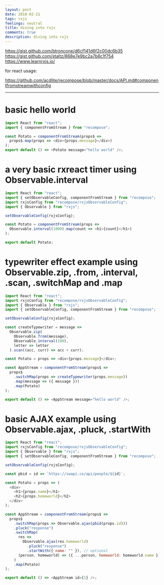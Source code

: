 ```yaml
---
layout: post
date: 2018-02-21
tags: rxjs
feelings: neutral
title: diving into rxjs
comments: true
description: diving into rxjs
---
```


<https://gist.github.com/btroncone/d6cf141d6f2c00dc6b35>
<https://gist.github.com/staltz/868e7e9bc2a7b8c1f754>
<https://www.learnrxjs.io/>

for react usage: 

https://github.com/acdlite/recompose/blob/master/docs/API.md#componentfromstreamwithconfig

---

# basic hello world

```js
import React from "react";
import { componentFromStream } from "recompose";

const Potato = componentFromStream(props$ =>
  props$.map(props => <div>{props.message}</div>)
);
export default () => <Potato message="hello world" />;
```

# a very basic rxreact timer using Observable.interval

```js
import React from "react";
import { setObservableConfig, componentFromStream } from "recompose";
import rxjsConfig from "recompose/rxjsObservableConfig";
import { Observable } from "rxjs";

setObservableConfig(rxjsConfig);

const Potato = componentFromStream(props =>
  Observable.interval(1000).map(count => <h1>{count}</h1>)
);

export default Potato;
```

# typewriter effect example using Observable.zip, .from, .interval, .scan, .switchMap and .map

```js
import React from "react";
import rxjsConfig from "recompose/rxjsObservableConfig";
import { Observable } from "rxjs";
import { setObservableConfig, componentFromStream } from "recompose";

setObservableConfig(rxjsConfig);

const createTypewriter = message =>
  Observable.zip(
    Observable.from(message),
    Observable.interval(100),
    letter => letter
  ).scan((acc, curr) => acc + curr);

const Potato = props => <div>{props.message}</div>;

const AppStream = componentFromStream(props$ =>
  props$
    .switchMap(props => createTypewriter(props.message))
    .map(message => ({ message }))
    .map(Potato)
);

export default () => <AppStream message="hello world" />;
```

# basic AJAX example using Observable.ajax, .pluck, .startWith

```js
import React from "react";
import rxjsConfig from "recompose/rxjsObservableConfig";
import { Observable } from "rxjs";
import { setObservableConfig, componentFromStream } from "recompose";

setObservableConfig(rxjsConfig);

const pbid = id => `https://swapi.co/api/people/${id}`;

const Potato = props => (
  <div>
    <h1>{props.name}</h1>
    <h2>{props.homeworld}</h2>
  </div>
);

const AppStream = componentFromStream(props$ =>
  props$
    .switchMap(props => Observable.ajax(pbid(props.id)))
    .pluck("response")
    .switchMap(
      res =>
        Observable.ajax(res.homeworld)
          .pluck("response")
          .startWith({ name: "" }), // optional
      (person, homeworld) => ({ ...person, homeworld: homeworld.name })
    )
    .map(Potato)
);

export default () => <AppStream id={1} />;
```
